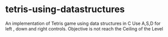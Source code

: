 # tetris-using-datastructures
An implementation of Tetris game using data structures in C
Use A,S,D for left , down and right controls.
Objective is not reach the Ceiling of the Level
